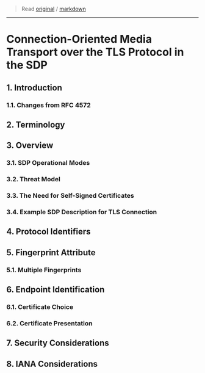 > Read [original](https://tools.ietf.org/html/rfc8122) / [markdown](../markdown/rfc8122.md)

---

# Connection-Oriented Media Transport over the TLS Protocol in the SDP

## 1. Introduction

### 1.1. Changes from RFC 4572

## 2. Terminology

## 3. Overview

### 3.1. SDP Operational Modes

### 3.2. Threat Model

### 3.3. The Need for Self-Signed Certificates

### 3.4. Example SDP Description for TLS Connection

## 4. Protocol Identifiers

## 5. Fingerprint Attribute

### 5.1. Multiple Fingerprints

## 6. Endpoint Identification

### 6.1. Certificate Choice

### 6.2. Certificate Presentation

## 7. Security Considerations

## 8. IANA Considerations
